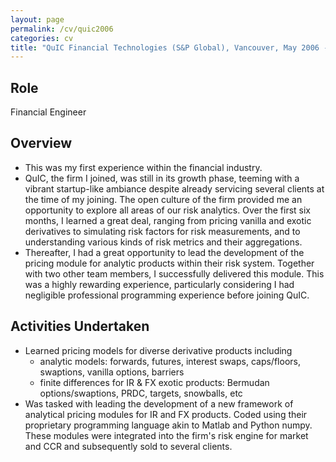 ```yaml
---
layout: page
permalink: /cv/quic2006
categories: cv
title: "QuIC Financial Technologies (S&P Global), Vancouver, May 2006 - May 2008"
---
```


## Role

Financial Engineer

## Overview

- This was my first experience within the financial industry.
- QuIC, the firm I joined, was still in its growth phase, teeming with a vibrant startup-like ambiance despite already servicing several clients at the time of my joining. The open culture of the firm provided me an opportunity to explore all areas of our risk analytics. Over the first six months, I learned a great deal, ranging from pricing vanilla and exotic derivatives to simulating risk factors for risk measurements, and to understanding various kinds of risk metrics and their aggregations.
- Thereafter, I had a great opportunity to lead the development of the pricing module for analytic products within their risk system. Together with two other team members, I successfully delivered this module. This was a highly rewarding experience, particularly considering I had negligible professional programming experience before joining QuIC.

## Activities Undertaken

- Learned pricing models for diverse derivative products including
  - analytic models: forwards, futures, interest swaps, caps/floors, swaptions, vanilla options, barriers
  - finite differences for IR & FX exotic products: Bermudan options/swaptions, PRDC, targets, snowballs, etc
- Was tasked with leading the development of a new framework of analytical pricing modules for IR and FX products. Coded using their proprietary programming language akin to Matlab and Python numpy. These modules were integrated into the firm's risk engine for market and CCR and subsequently sold to several clients.
